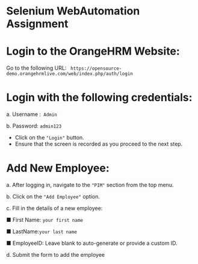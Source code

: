 # Selenium WebAutomation Assignment
# Login to the OrangeHRM Website:
Go to the following URL: ```
https://opensource-demo.orangehrmlive.com/web/index.php/auth/login```
# Login with the following credentials:
 a. Username :``` Admin``` 
 
 b. Password: ```admin123```
 - Click on the ```"Login"``` button.
 -  Ensure that the screen is recorded as you proceed to the next step.
# Add New Employee:
 a. After logging in, navigate to the ```"PIM"``` section from the top menu.
 
 b. Click on the ```"Add Employee"``` option.
 
 c. Fill in the details of a new employee:
 
 ■ First Name: ```your first name```
 
 ■ LastName:```your last name```

 ■ EmployeeID: Leave blank to auto-generate or provide a custom ID.

 d. Submit the form to add the employee
